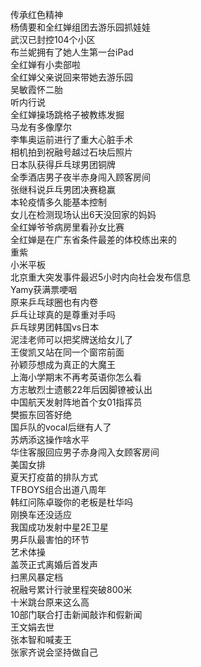传承红色精神  
杨倩要和全红婵组团去游乐园抓娃娃  
武汉已封控104个小区  
布兰妮拥有了她人生第一台iPad  
全红婵有小卖部啦  
全红婵父亲说回来带她去游乐园  
吴敏霞怀二胎  
听内行说  
全红婵操场跳格子被教练发掘  
马龙有多像摩尔  
李隼奥运前进行了重大心脏手术  
相机拍到祝融号越过石块后照片  
日本队获得乒乓球男团铜牌  
全季酒店男子夜半赤身闯入顾客房间  
张继科说乒乓男团决赛稳赢  
本轮疫情多久能基本控制  
女儿在检测现场认出6天没回家的妈妈  
全红婵爷爷病房里看孙女比赛  
全红婵是在广东省条件最差的体校练出来的  
重紫  
小米平板  
北京重大突发事件最迟5小时内向社会发布信息  
Yamy获满票哽咽  
原来乒乓球圈也有内卷  
乒乓让球真的是尊重对手吗  
乒乓球男团韩国vs日本  
泥洼老师可以把奖牌送给女儿了  
王俊凯又站在同一个窗帘前面  
孙颖莎想成为真正的大魔王  
上海小学期末不再考英语你怎么看  
方志敏烈士遗骸22年后因脚镣被认出  
中国航天发射阵地首个女01指挥员  
樊振东回答好绝  
国乒队的vocal后继有人了  
苏炳添这操作啥水平  
华住客服回应男子赤身闯入女顾客房间  
美国女排  
夏天打疫苗的排队方式  
TFBOYS组合出道八周年  
韩红问陈卓璇你的老板是杜华吗  
刚换车还没适应  
我国成功发射中星2E卫星  
男乒队最害怕的环节  
艺术体操  
盖茨正式离婚后首发声  
扫黑风暴定档  
祝融号累计行驶里程突破800米  
十米跳台原来这么高  
10部门联合打击新闻敲诈和假新闻  
王文娟去世  
张本智和喊麦王  
张家齐说会坚持做自己  
